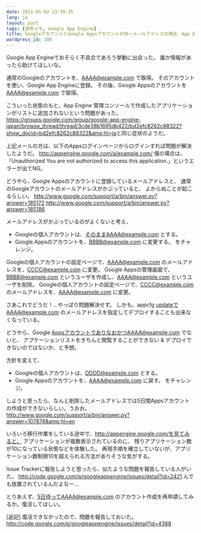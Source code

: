 ```yaml
---
date: 2011-01-02 13:39:35
lang: ja
layout: post
tags: [技術メモ, Google App Engine]
title: GoogleアカウントとGoogle Appsアカウントが同一メールアドレスの場合、App Engineのアプリケーション作成に不具合あり
wordpress_id: 100
---
```

Google App Engineでおそらく不具合であろう挙動に出会った。
誰か情報があったら助けてほしいな。

通常のGoogleのアカウントを、AAAA@example.com で取得。
そのアカウントを使い、Google App Engineに登録。
その後、Google Appsのアカウントを AAAA@example.com で取得。

こういった状態のもと、App Engine 管理コンソールで作成したアプリケーションがリストに追加されないという問題があった。
<a href="https://groups.google.com/group/google-app-engine-japan/browse_thread/thread/3cde38b1695db422/bd2efc8262c88322?show_docid=bd2efc8262c88322&amp;hl=ja">https://groups.google.com/group/google-app-engine-japan/browse_thread/thread/3cde38b1695db422/bd2efc8262c88322?show_docid=bd2efc8262c88322&amp;hl=ja</a>と同じ症状のようだ。

上記メールの方は、以下のAppsログインページからログインすれば問題が解決したようだ。
http://appengine.google.com/a/example.com/
僕の場合は、「Unauthorized You are not authorized to access this application.」というエラーが出てNG。

どうやら、Google Appsのアカウントに登録しているメールアドレスと、
通常のGoogleアカウントのメールアドレスがかぶっていると、
よからぬことが起こるらしい。
<a href="http://www.google.com/support/a/bin/answer.py?answer=185172">http://www.google.com/support/a/bin/answer.py?answer=185172</a>
<a href="http://www.google.com/support/a/bin/answer.py?answer=185186">http://www.google.com/support/a/bin/answer.py?answer=185186</a>

メールアドレスがかぶっているのがよくないと考え、
- Googleの個人アカウントは、そのままAAAA@example.com とする。
- Google Appsのアカウントを、BBBB@example.com に変更する。
をチャレンジ。

Googleの個人アカウントの設定ページで、AAAA@example.com のメールアドレスを、CCCC@example.com に変更。
Google Appsの管理画面で、BBBB@example.com というユーザを作成し、AAAA@example.com というユーザを削除。
Googleの個人アカウントの設定ページで、CCCC@example.com のメールアドレスを、AAAA@example.com に変更。

さあこれでどうだ！…やっぱり問題解決せず。
しかも、appcfg updateでAAAA@example.com のメールアドレスを指定してデプロイすることも出来なくなっている。

どうやら、Google AppsアカウントでありなおかつAAAA@example.com でないと、
アプケーションリストをきちんと閲覧することができない & デプロイできないのではないか、と予想。

方針を変えて、
- Googleの個人アカウントは、DDDD@example.com とする。
- Google Appsのアカウントを、AAAA@example.com に戻す。
をチャレンジ。

しようと思ったら、なんと削除したメールアドレスでは5日間Appsアカウントの作成ができないらしい。うおお。
<a href="http://www.google.com/support/a/bin/answer.py?answer=107878&amp;hl=en">http://www.google.com/support/a/bin/answer.py?answer=107878&amp;hl=en</a>

いろいろ移行作業をしている途中で、http://appengine.google.com/を見てみると、
アプリケーションが複数表示されているのに、
残りアプリケーション数が10になっている状態などを体験した。
再現手順を確立していないが、アプリケーション数制限10を超えられる方法がありそうな気がする。

Issue Trackerに報告しようと思ったら、似たような問題を報告している人がいた。
<a href="http://code.google.com/p/googleappengine/issues/detail?id=2421">http://code.google.com/p/googleappengine/issues/detail?id=2421</a>
んでも放置されているんだよなー…

とりあえず、5日待ってAAAA@example.com のアカウント作成を再申請してみるか。復活してほしい。

[追記] 復活できなかったので、問題を報告しておいた。
<a href="http://code.google.com/p/googleappengine/issues/detail?id=4388">http://code.google.com/p/googleappengine/issues/detail?id=4388</a>
